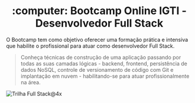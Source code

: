 <h1 align="center">
:computer: Bootcamp Online IGTI - Desenvolvedor Full Stack
</h1>

<p>O Bootcamp tem como objetivo oferecer uma formação prática e intensiva que habilite o profissional para atuar como desenvolvedor Full Stack.</p>

>Conheça técnicas de construção de uma aplicação passando por todas as suas camadas lógicas - backend, frontend, persistência de dados NoSQL, controle de versionamento de código com Git e implantação em nuvem - habilitando-se para atuar profissionalmente na área.


![Trilha Full Stack@4x](https://user-images.githubusercontent.com/20999955/88002996-5a5b0680-caf3-11ea-978e-ae9134497c6b.png)
